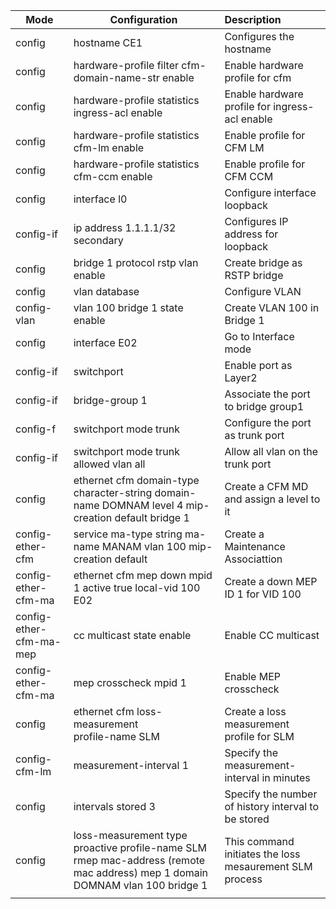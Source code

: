 

| Mode            | Configuration                       | Description                                                  |
| --------------- | ----------------------------------- | :----------------------------------------------------------- |
| config          | hostname CE1                    | Configures the hostname                                      |
| config    | hardware-profile filter cfm-domain-name-str enable | Enable hardware profile for cfm                |
| config    | hardware-profile statistics ingress-acl enable     | Enable hardware profile for ingress-acl enable |
| config    | hardware-profile statistics cfm-lm enable          | Enable profile for CFM LM                      |
| config    | hardware-profile statistics cfm-ccm enable         | Enable profile for CFM CCM                     |
| config          | interface l0                        | Configure interface loopback                                 |
| config-if       | ip address 1.1.1.1/32 secondary | Configures IP address for loopback                           |
| config | bridge 1 protocol rstp vlan enable | Create bridge as RSTP bridge |
| config | vlan database | Configure VLAN |
| config-vlan | vlan 100 bridge 1 state enable | Create VLAN 100 in Bridge 1 |
| config | interface E02 | Go to Interface mode |
| config-if | switchport | Enable port as Layer2 |
| config-if | bridge-group 1 | Associate the port to bridge group1 |
| config-f | switchport mode trunk | Configure the port as trunk port |
| config-if | switchport mode trunk allowed vlan all | Allow all vlan on the trunk port |
| config | ethernet cfm domain-type character-string domain-name DOMNAM level 4 mip-creation default bridge 1 | Create a CFM MD and assign a level to it |
| config-ether-cfm | service ma-type string ma-name MANAM vlan 100 mip-creation default | Create a Maintenance Associattion |
| config-ether-cfm-ma | ethernet cfm mep down mpid 1 active true local-vid 100 E02 | Create a down MEP ID 1 for VID 100 |
| config-ether-cfm-ma-mep | cc multicast state enable | Enable CC multicast |
| config-ether-cfm-ma | mep crosscheck mpid 1 | Enable MEP crosscheck |
| config | ethernet cfm loss-measurement<br/>profile-name SLM | Create a loss measurement profile for SLM |
| config-cfm-lm | measurement-interval 1 | Specify the measurement-interval in minutes |
| config | intervals stored 3 | Specify the number of history interval to be stored |
| config | loss-measurement type proactive profile-name SLM rmep mac-address (remote mac address) mep 1 domain DOMNAM vlan 100 bridge 1 | This command initiates the loss mesaurement SLM process |
|                         |                                                              |                                                        |

